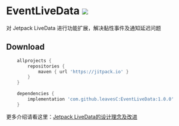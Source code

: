 # EventLiveData  [![](https://jitpack.io/v/leavesC/EventLiveData.svg)](https://jitpack.io/#leavesC/EventLiveData)

对 Jetpack LiveData 进行功能扩展，解决黏性事件及通知延迟问题

## Download
```groovy
	allprojects {
		repositories {
			maven { url 'https://jitpack.io' }
		}
	}
	
	dependencies {
	    implementation 'com.github.leavesC:EventLiveData:1.0.0'
	}
```

更多介绍请看这里：[Jetpack LiveData的设计理念及改进](https://github.com/leavesC/EventLiveData/wiki)

